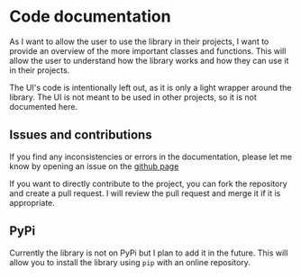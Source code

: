 # Code documentation

As I want to allow the user to use the library in their projects, I want to provide an overview of the more important classes and functions. This will allow the user to understand how the library works and how they can use it in their projects.

The UI's code is intentionally left out, as it is only a light wrapper around the library. The UI is not meant to be used in other projects, so it is not documented here.

## Issues and contributions

If you find any inconsistencies or errors in the documentation, please let me know by opening an issue on the [github page](https://github.com/lichterberci/bloch-sphere-simulator/issues)

If you want to directly contribute to the project, you can fork the repository and create a pull request. I will review the pull request and merge it if it is appropriate.

## PyPi

Currently the library is not on PyPi but I plan to add it in the future. This will allow you to install the library using `pip` with an online repository.
